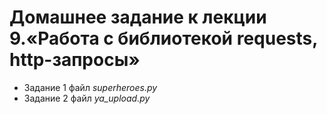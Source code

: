 # Домашнее задание к лекции 9.«Работа с библиотекой requests, http-запросы»
- Задание 1 файл _superheroes.py_
- Задание 2 файл _ya_upload.py_
